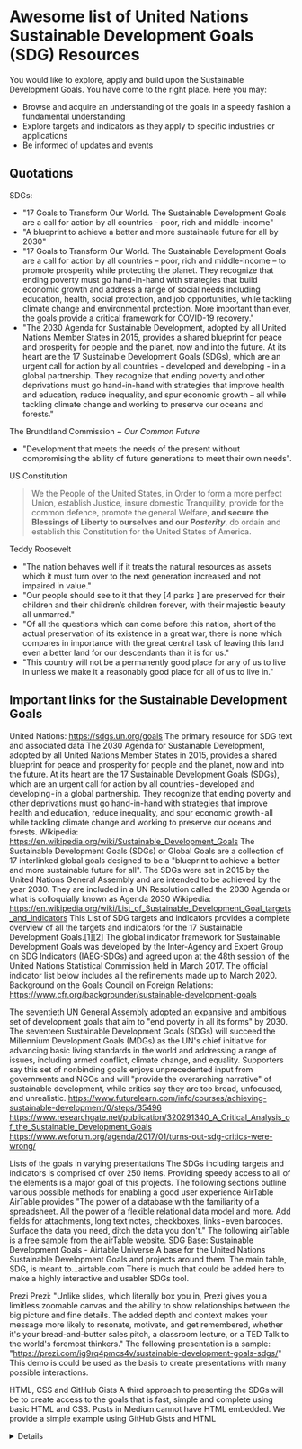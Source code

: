 # Awesome list of United Nations Sustainable Development Goals (SDG) Resources

You would like to explore, apply and build upon the Sustainable Development Goals. You have come to the right place. Here you may:

* Browse and acquire an understanding of the goals in a speedy fashion a fundamental understanding
* Explore targets and indicators as they apply to specific industries or applications
* Be informed of updates and events

## Quotations

SDGs:

* "17 Goals to Transform Our World. The Sustainable Development Goals are a call for action by all countries - poor, rich and middle-income"
* "A blueprint to achieve a better and more sustainable future for all by 2030"
* "17 Goals to Transform Our World. The Sustainable Development Goals are a call for action by all countries – poor, rich and middle-income – to promote prosperity while protecting the planet. They recognize that ending poverty must go hand-in-hand with strategies that build economic growth and address a range of social needs including education, health, social protection, and job opportunities, while tackling climate change and environmental protection. More important than ever, the goals provide a critical framework for COVID-19 recovery."
* "The 2030 Agenda for Sustainable Development, adopted by all United Nations Member States in 2015, provides a shared blueprint for peace and prosperity for people and the planet, now and into the future. At its heart are the 17 Sustainable Development Goals (SDGs), which are an urgent call for action by all countries - developed and developing - in a global partnership. They recognize that ending poverty and other deprivations must go hand-in-hand with strategies that improve health and education, reduce inequality, and spur economic growth – all while tackling climate change and working to preserve our oceans and forests."

The Brundtland Commission ~ _Our Common Future_

* "Development that meets the needs of the present without compromising the ability of future generations to meet their own needs".

US Constitution

>We the People of the United States, in Order to form a more perfect Union, establish Justice, insure domestic Tranquility, provide for the common defence, promote the general Welfare, **and secure the Blessings of Liberty to ourselves and our _Posterity_**, do ordain and establish this Constitution for the United States of America.

Teddy Roosevelt

* "The nation behaves well if it treats the natural resources as assets which it must turn over to the next generation increased and not impaired in value."
* "Our people should see to it that they [4 parks ] are preserved for their children and their children’s children forever, with their majestic beauty all unmarred."
* "Of all the questions which can come before this nation, short of the actual preservation of its existence in a great war, there is none which compares in importance with the great central task of leaving this land even a better land for our descendants than it is for us."
* "This country will not be a permanently good place for any of us to live in unless we make it a reasonably good place for all of us to live in."

## Important links for the Sustainable Development Goals

United Nations: https://sdgs.un.org/goals
The primary resource for SDG text and associated data
The 2030 Agenda for Sustainable Development, adopted by all United Nations Member States in 2015, provides a shared blueprint for peace and prosperity for people and the planet, now and into the future. At its heart are the 17 Sustainable Development Goals (SDGs), which are an urgent call for action by all countries - developed and developing - in a global partnership. They recognize that ending poverty and other deprivations must go hand-in-hand with strategies that improve health and education, reduce inequality, and spur economic growth - all while tackling climate change and working to preserve our oceans and forests.
Wikipedia: https://en.wikipedia.org/wiki/Sustainable_Development_Goals
The Sustainable Development Goals (SDGs) or Global Goals are a collection of 17 interlinked global goals designed to be a "blueprint to achieve a better and more sustainable future for all". The SDGs were set in 2015 by the United Nations General Assembly and are intended to be achieved by the year 2030. They are included in a UN Resolution called the 2030 Agenda or what is colloquially known as Agenda 2030
Wikipedia: https://en.wikipedia.org/wiki/List_of_Sustainable_Development_Goal_targets_and_indicators
This List of SDG targets and indicators provides a complete overview of all the targets and indicators for the 17 Sustainable Development Goals.[1][2] The global indicator framework for Sustainable Development Goals was developed by the Inter-Agency and Expert Group on SDG Indicators (IAEG-SDGs) and agreed upon at the 48th session of the United Nations Statistical Commission held in March 2017. The official indicator list below includes all the refinements made up to March 2020.
Background on the Goals
Council on Foreign Relations: https://www.cfr.org/backgrounder/sustainable-development-goals

The seventieth UN General Assembly adopted an expansive and ambitious set of development goals that aim to "end poverty in all its forms" by 2030. The seventeen Sustainable Development Goals (SDGs) will succeed the Millennium Development Goals (MDGs) as the UN's chief initiative for advancing basic living standards in the world and addressing a range of issues, including armed conflict, climate change, and equality. Supporters say this set of nonbinding goals enjoys unprecedented input from governments and NGOs and will "provide the overarching narrative" of sustainable development, while critics say they are too broad, unfocused, and unrealistic.
https://www.futurelearn.com/info/courses/achieving-sustainable-development/0/steps/35496
https://www.researchgate.net/publication/320291340_A_Critical_Analysis_of_the_Sustainable_Development_Goals
https://www.weforum.org/agenda/2017/01/turns-out-sdg-critics-were-wrong/

Lists of the goals in varying presentations
The SDGs including targets and indicators is comprised of over 250 items. Providing speedy access to all of the elements is a major goal of this projects.
The following sections outline various possible methods for enabling a good user experience
AirTable
AirTable provides "The power of a database with the familiarity of a spreadsheet. All the power of a flexible relational data model and more. Add fields for attachments, long text notes, checkboxes, links - even barcodes. Surface the data you need, ditch the data you don't."
The following airTable is a free sample from the airTable website.
SDG Base: Sustainable Development Goals - Airtable Universe
A base for the United Nations Sustainable Development Goals and projects around them. The main table, SDG, is meant to…airtable.com
There is much that could be added here to make a highly interactive and usabler SDGs tool.

Prezi
Prezi: "Unlike slides, which literally box you in, Prezi gives you a limitless zoomable canvas and the ability to show relationships between the big picture and fine details. The added depth and context makes your message more likely to resonate, motivate, and get remembered, whether it's your bread-and-butter sales pitch, a classroom lecture, or a TED Talk to the world's foremost thinkers."
The following presentation is a sample:
"https://prezi.com/ig9rq4pmcs4v/sustainable-development-goals-sdgs/"
This demo is could be used as the basis to create presentations with many possible interactions.

HTML, CSS and GitHub Gists
A third approach to presenting the SDGs will be to create access to the goals that is fast, simple and complete using basic HTML and CSS. Posts in Medium cannot have HTML embedded. We provide a simple example using GitHub Gists and HTML <details> tags.
"https://gist.github.com/theo-armour/a887bbc1a51cb2037309da618af8fd8e#file-gistfile1-md"
Click any of the triangular arrows below to open and view the targets and indicators

## Links of Interest

4 Tips for Marketers: Sustainability Is the New Black
1 Consumers are willing to pay more
2 Look to sustainable leaders
3 Remain genuine and tell your story
4 Track the right metrics
4. Track the right metrics:

Quotations

* https://unfoundation.org/blog/post/7-un-quotes-to-get-you-inspired-for-the-new-global-goals/
* https://greencoast.org/quotes-about-sustainability/


## Change Log


2021–02–20 ~ Add "Links of Interest" & link
2021–02–19 ~ Expand the introduction and update the formatting
2021–02–19 ~ Expand the introduction and update the formatting
2021–02–14 ~ The beginning of a project intended to help the SDGs be explored, applied and improved.